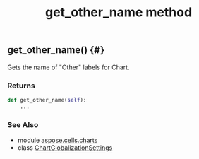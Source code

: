 ﻿---
title: get_other_name method
second_title: Aspose.Cells for Python via .NET API References
description: 
type: docs
weight: 80
url: /aspose.cells.charts/chartglobalizationsettings/get_other_name/
is_root: false
---

## get_other_name() {#}

Gets the name of "Other" labels for Chart.


### Returns 





```python
def get_other_name(self):
    ...
```





### See Also
* module [aspose.cells.charts](../../)
* class [ChartGlobalizationSettings](/cells/python-net/aspose.cells.charts/chartglobalizationsettings)
